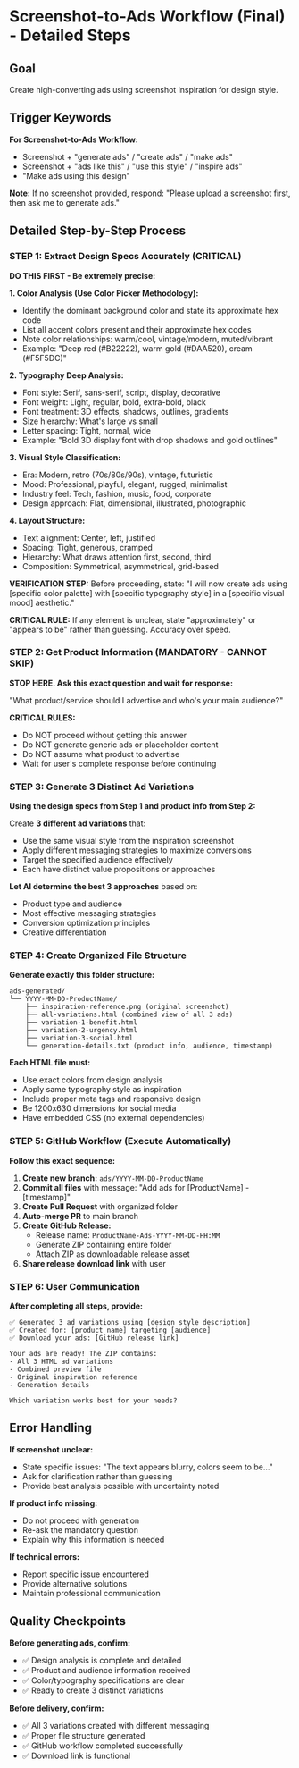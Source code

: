 # Screenshot-to-Ads Workflow (Final) - Detailed Steps

## Goal
Create high-converting ads using screenshot inspiration for design style.

## Trigger Keywords
**For Screenshot-to-Ads Workflow:**
- Screenshot + "generate ads" / "create ads" / "make ads"
- Screenshot + "ads like this" / "use this style" / "inspire ads"
- "Make ads using this design"

**Note:** If no screenshot provided, respond: "Please upload a screenshot first, then ask me to generate ads."

## Detailed Step-by-Step Process

### STEP 1: Extract Design Specs Accurately (CRITICAL)
**DO THIS FIRST - Be extremely precise:**

**1. Color Analysis (Use Color Picker Methodology):**
- Identify the dominant background color and state its approximate hex code
- List all accent colors present and their approximate hex codes  
- Note color relationships: warm/cool, vintage/modern, muted/vibrant
- Example: "Deep red (#B22222), warm gold (#DAA520), cream (#F5F5DC)"

**2. Typography Deep Analysis:**
- Font style: Serif, sans-serif, script, display, decorative
- Font weight: Light, regular, bold, extra-bold, black
- Font treatment: 3D effects, shadows, outlines, gradients
- Size hierarchy: What's large vs small
- Letter spacing: Tight, normal, wide
- Example: "Bold 3D display font with drop shadows and gold outlines"

**3. Visual Style Classification:**
- Era: Modern, retro (70s/80s/90s), vintage, futuristic
- Mood: Professional, playful, elegant, rugged, minimalist
- Industry feel: Tech, fashion, music, food, corporate
- Design approach: Flat, dimensional, illustrated, photographic

**4. Layout Structure:**
- Text alignment: Center, left, justified
- Spacing: Tight, generous, cramped
- Hierarchy: What draws attention first, second, third
- Composition: Symmetrical, asymmetrical, grid-based

**VERIFICATION STEP:**
Before proceeding, state: "I will now create ads using [specific color palette] with [specific typography style] in a [specific visual mood] aesthetic."

**CRITICAL RULE:** If any element is unclear, state "approximately" or "appears to be" rather than guessing. Accuracy over speed.

### STEP 2: Get Product Information (MANDATORY - CANNOT SKIP)
**STOP HERE. Ask this exact question and wait for response:**

"What product/service should I advertise and who's your main audience?"

**CRITICAL RULES:**
- Do NOT proceed without getting this answer
- Do NOT generate generic ads or placeholder content
- Do NOT assume what product to advertise
- Wait for user's complete response before continuing

### STEP 3: Generate 3 Distinct Ad Variations
**Using the design specs from Step 1 and product info from Step 2:**

Create **3 different ad variations** that:
- Use the same visual style from the inspiration screenshot
- Apply different messaging strategies to maximize conversions
- Target the specified audience effectively
- Each have distinct value propositions or approaches

**Let AI determine the best 3 approaches** based on:
- Product type and audience
- Most effective messaging strategies  
- Conversion optimization principles
- Creative differentiation

### STEP 4: Create Organized File Structure
**Generate exactly this folder structure:**

```
ads-generated/
└── YYYY-MM-DD-ProductName/
    ├── inspiration-reference.png (original screenshot)
    ├── all-variations.html (combined view of all 3 ads)
    ├── variation-1-benefit.html
    ├── variation-2-urgency.html
    ├── variation-3-social.html
    └── generation-details.txt (product info, audience, timestamp)
```

**Each HTML file must:**
- Use exact colors from design analysis
- Apply same typography style as inspiration
- Include proper meta tags and responsive design
- Be 1200x630 dimensions for social media
- Have embedded CSS (no external dependencies)

### STEP 5: GitHub Workflow (Execute Automatically)
**Follow this exact sequence:**

1. **Create new branch:** `ads/YYYY-MM-DD-ProductName`
2. **Commit all files** with message: "Add ads for [ProductName] - [timestamp]"
3. **Create Pull Request** with organized folder
4. **Auto-merge PR** to main branch
5. **Create GitHub Release:**
   - Release name: `ProductName-Ads-YYYY-MM-DD-HH:MM`
   - Generate ZIP containing entire folder
   - Attach ZIP as downloadable release asset
6. **Share release download link** with user

### STEP 6: User Communication
**After completing all steps, provide:**

```
✅ Generated 3 ad variations using [design style description]
✅ Created for: [product name] targeting [audience]
✅ Download your ads: [GitHub release link]

Your ads are ready! The ZIP contains:
- All 3 HTML ad variations
- Combined preview file
- Original inspiration reference
- Generation details

Which variation works best for your needs?
```

## Error Handling

**If screenshot unclear:**
- State specific issues: "The text appears blurry, colors seem to be..."
- Ask for clarification rather than guessing
- Provide best analysis possible with uncertainty noted

**If product info missing:**
- Do not proceed with generation
- Re-ask the mandatory question
- Explain why this information is needed

**If technical errors:**
- Report specific issue encountered
- Provide alternative solutions
- Maintain professional communication

## Quality Checkpoints

**Before generating ads, confirm:**
- ✅ Design analysis is complete and detailed
- ✅ Product and audience information received
- ✅ Color/typography specifications are clear
- ✅ Ready to create 3 distinct variations

**Before delivery, confirm:**
- ✅ All 3 variations created with different messaging
- ✅ Proper file structure generated
- ✅ GitHub workflow completed successfully
- ✅ Download link is functional
